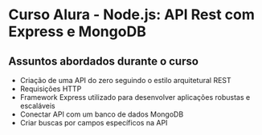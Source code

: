 # Curso Alura - Node.js: API Rest com Express e MongoDB

## Assuntos abordados durante o curso
- Criação de uma API do zero seguindo o estilo arquitetural REST
- Requisições HTTP
- Framework Express utilizado para desenvolver aplicações robustas e escaláveis
- Conectar API com um banco de dados MongoDB
- Criar buscas por campos específicos na API
